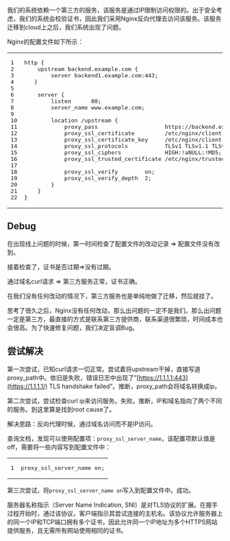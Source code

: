我们的系统依赖一个第三方的服务，该服务是通过IP限制访问权限的。出于安全考虑，我们的系统会校验证书，因此我们采用Nginx反向代理去访问该服务。该服务迁移到cloud上之后，我们系统出现了问题。

Nginx的配置文件如下所示：

<table><tbody><tr><td><pre><span>1</span><br><span>2</span><br><span>3</span><br><span>4</span><br><span>5</span><br><span>6</span><br><span>7</span><br><span>8</span><br><span>9</span><br><span>10</span><br><span>11</span><br><span>12</span><br><span>13</span><br><span>14</span><br><span>15</span><br><span>16</span><br><span>17</span><br><span>18</span><br><span>19</span><br><span>20</span><br><span>21</span><br><span>22</span><br></pre></td><td><pre><span>http {</span><br><span>    upstream backend.example.com {</span><br><span>        server backend1.example.com:443;</span><br><span>   }</span><br><span></span><br><span>    server {</span><br><span>        listen      80;</span><br><span>        server_name www.example.com;</span><br><span></span><br><span>        location /upstream {</span><br><span>            proxy_pass                    https://backend.example.com;</span><br><span>            proxy_ssl_certificate         /etc/nginx/client.pem;</span><br><span>            proxy_ssl_certificate_key     /etc/nginx/client.key;</span><br><span>            proxy_ssl_protocols           TLSv1 TLSv1.1 TLSv1.2;</span><br><span>            proxy_ssl_ciphers             HIGH:!aNULL:!MD5;</span><br><span>            proxy_ssl_trusted_certificate /etc/nginx/trusted_ca_cert.crt;</span><br><span></span><br><span>            proxy_ssl_verify        on;</span><br><span>            proxy_ssl_verify_depth  2;</span><br><span>        }</span><br><span>    }</span><br><span>}</span><br></pre></td></tr></tbody></table>

## [](https://www.realks.com/2021/03/07/nginx-proxy-ssl-server-name/#Debug "Debug")Debug

在出现线上问题的时候，第一时间检查了配置文件的改动记录 ⇒ 配置文件没有改到。

接着检查了，证书是否过期⇒没有过期。

通过域名curl请求 ⇒ 第三方服务正常，证书正确。

在我们没有任何改动的情况下，第三方服务也是单纯地做了迁移，然后就挂了。

思考了很久之后，Nginx没有任何改动，那么出问题的一定不是我们。那么出问题一定是第三方，最直接的方式是联系第三方提供商，联系渠道很繁琐，时间成本也会很高。为了快速修复问题，我们决定盲调Bug。

## [](https://www.realks.com/2021/03/07/nginx-proxy-ssl-server-name/#%E5%B0%9D%E8%AF%95%E8%A7%A3%E5%86%B3 "尝试解决")尝试解决

第一次尝试，已知curl请求一切正常。尝试着将upstream干掉，直接写道proxy\_path中。依旧是失败，错误日志中出现了”[https://1.1.1.1:443](https://1.1.1.1/) TLS handshake failed”。推断，proxy\_path会将域名转换成ip。

第二次尝试，尝试检查curl ip来访问服务。失败。推断，IP和域名指向了两个不同的服务。到这里算是找到root cause了。

解决思路：反向代理时候，通过域名访问而不是IP访问。

查询文档，发现可以使用配置项：`proxy_ssl_server_name`，该配置项默认值是off，需要将一些内容写到配置文件中：

<table><tbody><tr><td><pre><span>1</span><br></pre></td><td><pre><span>proxy_ssl_server_name on;</span><br></pre></td></tr></tbody></table>

第三次尝试，将`proxy_ssl_server_name on`写入到配置文件中。成功。

服务器名称指示（Server Name Indication, SNI）是对TLS协议的扩展。在握手过程开始时，通过该协议，客户端指示其尝试连接的主机名。该协议允许服务器上的同一个IP和TCP端口拥有多个证书，因此允许同一个IP地址为多个HTTPS网站提供服务，且无需所有网站使用相同的证书。
